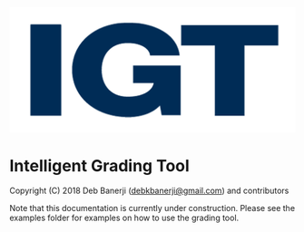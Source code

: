 ![IGT](/grader/main/src/assets/images/logo_blue.png)

# Intelligent Grading Tool

Copyright (C) 2018 Deb Banerji (<debkbanerji@gmail.com>) and contributors

Note that this documentation is currently under construction. Please see the examples folder for examples on how to use the grading tool.
